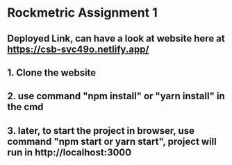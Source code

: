 # Rockmetric Assignment 1

## Deployed Link, can have a look at website here at https://csb-svc49o.netlify.app/

## 1. Clone the website

## 2. use command "npm install" or "yarn install" in the cmd

## 3. later, to start the project in browser, use command "npm start or yarn start", project will run in http://localhost:3000
